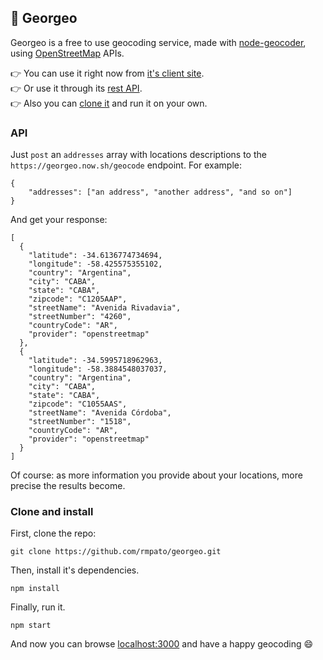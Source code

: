 ## :round_pushpin: Georgeo 
 Georgeo is a free to use geocoding service, made with [node-geocoder](https://github.com/nchaulet/node-geocoder), using [OpenStreetMap](http://www.openstreetmap.org) APIs.  
  
:point_right: You can use it right now from [it's client site](https://georgeo.now.sh/).  
:point_right: Or use it through its [rest API](https://github.com/rmpato/georgeo/#api).  
:point_right: Also you can [clone it](https://github.com/rmpato/georgeo/#clone-and-install) and run it on your own.  

### API
Just `post` an `addresses` array with locations descriptions to the `https://georgeo.now.sh/geocode` endpoint. For example:

```
{
    "addresses": ["an address", "another address", "and so on"]
}
```
And get your response:
```
[
  {
    "latitude": -34.6136774734694,
    "longitude": -58.425575355102,
    "country": "Argentina",
    "city": "CABA",
    "state": "CABA",
    "zipcode": "C1205AAP",
    "streetName": "Avenida Rivadavia",
    "streetNumber": "4260",
    "countryCode": "AR",
    "provider": "openstreetmap"
  },
  {
    "latitude": -34.5995718962963,
    "longitude": -58.3884548037037,
    "country": "Argentina",
    "city": "CABA",
    "state": "CABA",
    "zipcode": "C1055AAS",
    "streetName": "Avenida Córdoba",
    "streetNumber": "1518",
    "countryCode": "AR",
    "provider": "openstreetmap"
  }
]
```

Of course: as more information you provide about your locations, more precise the results become.

### Clone and install

First, clone the repo:

```
git clone https://github.com/rmpato/georgeo.git
```

Then, install it's dependencies.

```
npm install
```

Finally, run it.

```
npm start
```

And now you can browse  [localhost:3000](http://localhost:3000) and have a happy geocoding :smile:
